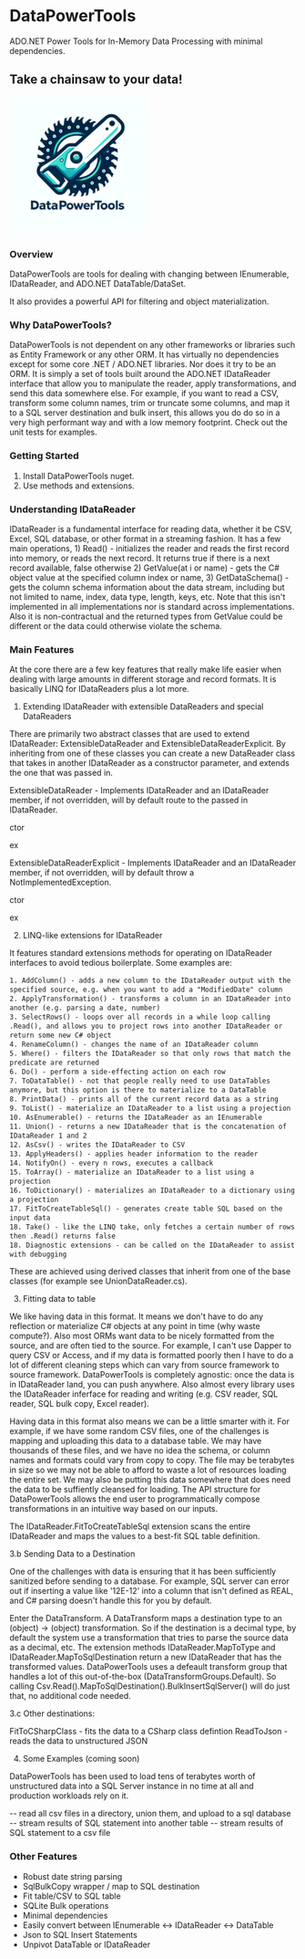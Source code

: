 # DataPowerTools
ADO.NET Power Tools for In-Memory Data Processing with minimal dependencies.

## Take a chainsaw to your data!

<img src="assets/DptLogo1.png" width="240">

### Overview

DataPowerTools are tools for dealing with changing between IEnumerable, IDataReader, and ADO.NET DataTable/DataSet. 

It also provides a powerful API for filtering and object materialization.

### Why DataPowerTools?

DataPowerTools is not dependent on any other frameworks or libraries such as Entity Framework or any other ORM. It has virtually no dependencies except for some core .NET / ADO.NET libraries. Nor does it try to be an ORM. It is simply a set of tools built around the ADO.NET IDataReader interface that allow you to manipulate the reader, apply transformations, and send this data somewhere else. For example, if you want to read a CSV, transform some column names, trim or truncate some columns, and map it to a SQL server destination and bulk insert, this allows you do do so in a very high performant way and with a low memory footprint. Check out the unit tests for examples.

### Getting Started

1. Install DataPowerTools nuget.
2. Use methods and extensions.


### Understanding IDataReader

IDataReader is a fundamental interface for reading data, whether it be CSV, Excel, SQL database, or other format in a streaming fashion. It has a few main operations, 1) Read() - initializes the reader and reads the first record into memory, or reads the next record. It returns true if there is a next record available, false otherwise 2) GetValue(at i or name) - gets the C# object value at the specified column index or name, 3) GetDataSchema() - gets the column schema information about the data stream, including but not limited to name, index, data type, length, keys, etc. Note that this isn't implemented in all implementations nor is standard across implementations. Also it is non-contractual and the returned types from GetValue could be different or the data could otherwise violate the schema.

### Main Features

At the core there are a few key features that really make life easier when dealing with large amounts in different storage and record formats. It is basically LINQ for IDataReaders plus a lot more.

1. Extending IDataReader with extensible DataReaders and special DataReaders

There are primarily two abstract classes that are used to extend IDataReader: ExtensibleDataReader and ExtensibleDataReaderExplicit. By inheriting from one of these classes you can create a new DataReader class that takes in another IDataReader as a constructor parameter, and extends the one that was passed in.

ExtensibleDataReader - Implements IDataReader and an IDataReader member, if not overridden, will by default route to the passed in IDataReader.

ctor

ex

ExtensibleDataReaderExplicit - Implements IDataReader and an IDataReader member, if not overridden, will by default throw a NotImplementedException.


ctor	

ex

2. LINQ-like extensions for IDataReader

It features standard extensions methods for operating on IDataReader interfaces to avoid tedious boilerplate. Some examples are: 

	1. AddColumn() - adds a new column to the IDataReader output with the specified source, e.g. when you want to add a "ModifiedDate" column
	2. ApplyTransformation() - transforms a column in an IDataReader into another (e.g. parsing a date, number)
	3. SelectRows() - loops over all records in a while loop calling .Read(), and allows you to project rows into another IDataReader or return some new C# object
	4. RenameColumn() - changes the name of an IDataReader column
	5. Where() - filters the IDataReader so that only rows that match the predicate are returned
	6. Do() - perform a side-effecting action on each row
	7. ToDataTable() - not that people really need to use DataTables anymore, but this option is there to materialize to a DataTable
	8. PrintData() - prints all of the current record data as a string
	9. ToList() - materialize an IDataReader to a list using a projection
	10. AsEnumerable() - returns the IDataReader as an IEnumerable
	11. Union() - returns a new IDataReader that is the concatenation of IDataReader 1 and 2
	12. AsCsv() - writes the IDataReader to CSV
	13. ApplyHeaders() - applies header information to the reader
	14. NotifyOn() - every n rows, executes a callback
	15. ToArray() - materialize an IDataReader to a list using a projection
	16. ToDictionary() - materializes an IDataReader to a dictionary using a projection
	17. FitToCreateTableSql() - generates create table SQL based on the input data
	18. Take() - like the LINQ take, only fetches a certain number of rows then .Read() returns false
	18. Diagnostic extensions - can be called on the IDataReader to assist with debugging

These are achieved using derived classes that inherit from one of the base classes (for example see UnionDataReader.cs).

3. Fitting data to table

We like having data in this format. It means we don't have to do any reflection or materialize C# objects at any point in time (why waste compute?). Also most ORMs want data to be nicely formatted from the source, and are often tied to the source. For example, I can't use Dapper to query CSV or Access, and if my data is formatted poorly then I have to do a lot of different cleaning steps which can vary from source framework to source framework. DataPowerTools is completely agnostic: once the data is in IDataReader land, you can push anywhere. Also almost every library uses the IDataReader inferface for reading and writing (e.g. CSV reader, SQL reader, SQL bulk copy, Excel reader).

Having data in this format also means we can be a little smarter with it. For example, if we have some random CSV files, one of the challenges is mapping and uploading this data to a database table. We may have thousands of these files, and we have no idea the schema, or column names and formats could vary from copy to copy. The file may be terabytes in size so we may not be able to afford to waste a lot of resources loading the entire set. We may also be putting this data somewhere that does need the data to be suffiently cleansed for loading. The API structure for DataPowerTools allows the end user to programmatically compose transformations in an intuitive way based on our inputs.

 The IDataReader.FitToCreateTableSql extension scans the entire IDataReader and maps the values to a best-fit SQL table definition.

3.b Sending Data to a Destination

One of the challenges with data is ensuring that it has been sufficiently sanitized before sending to a database. For example, SQL server can error out if inserting a value like '12E-12' into a column that isn't defined as REAL, and C# parsing doesn't handle this for you by default.

Enter the DataTransform. A DataTransform maps a destination type to an (object) -> (object) transformation. So if the destination is a decimal type, by default the system use a transformation that tries to parse the source data as a decimal, etc. The extension methods IDataReader.MapToType and IDataReader.MapToSqlDestination return a new IDataReader that has the transformed values. DataPowerTools uses a defeault transform group that handles a lot of this out-of-the-box (DataTransformGroups.Default). So calling Csv.Read(<file>).MapToSqlDestination(<dest sql server>).BulkInsertSqlServer(<dest sql server>) will do just that, no additional code needed.

3.c Other destinations:

FitToCSharpClass - fits the data to a CSharp class defintion
ReadToJson - reads the data to unstructured JSON

4. Some Examples (coming soon)

DataPowerTools has been used to load tens of terabytes worth of unstructured data into a SQL Server instance in no time at all and production workloads rely on it.

-- read all csv files in a directory, union them, and upload to a sql database
-- stream results of SQL statement into another table
-- stream results of SQL statement to a csv file

### Other Features

- Robust date string parsing
- SqlBulkCopy wrapper / map to SQL destination
- Fit table/CSV to SQL table
- SQLite Bulk operations
- Minimal dependencies
- Easily convert between IEnumerable <-> IDataReader <-> DataTable
- Json to SQL Insert Statements
- Unpivot DataTable or IDataReader